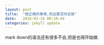```yaml
---
layout: post
title:  "做正确的事情,而且要坚持去做"
date:   2016-03-16 00:10:44
categories: jekyll update
---
```

mark down的语法还有很多不会,但是也得开始做.
